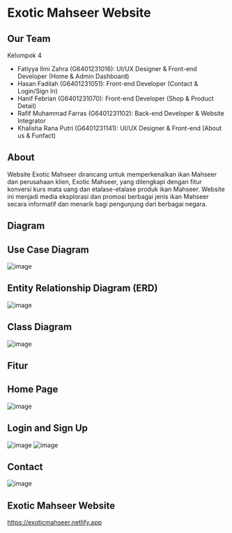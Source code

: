 # Exotic Mahseer Website

## Our Team
Kelompok 4
- Fatiyya Ilmi Zahra (G6401231016): UI/UX Designer & Front-end Developer (Home & Admin Dashboard)
- Hasan Fadilah (G6401231051): Front-end Developer (Contact & Login/Sign In)
- Hanif Febrian (G6401231070): Front-end Developer (Shop & Product Detail)
- Rafif Muhammad Farras (G6401231102): Back-end Developer & Website Integrator
- Khalisha Rana Putri (G6401231141): UI/UX Designer & Front-end (About us & Funfact)

## About
Website Exotic Mahseer dirancang untuk memperkenalkan ikan Mahseer dan perusahaan klien, Exotic Mahseer, yang dilengkapi dengan fitur konversi kurs mata uang dan etalase-etalase produk ikan Mahseer. Website ini menjadi media eksplorasi dan promosi berbagai jenis ikan Mahseer secara informatif dan menarik bagi pengunjung dari berbagai negara.

## Diagram
## Use Case Diagram
![image](https://github.com/user-attachments/assets/3d8b7eae-42a5-4ed5-9a1e-d61d46f1d12f)
## Entity Relationship Diagram (ERD)
![image](https://github.com/user-attachments/assets/4ad2a845-c897-428a-97d6-c0800d670b9f)
## Class Diagram
![image](https://github.com/user-attachments/assets/11bdc0fc-c7ad-47d8-aa65-baff70a7ea14)


## Fitur
## Home Page
![image](https://github.com/user-attachments/assets/e8ab384b-889f-4c3b-9f90-e332cbbda16f)
## Login and Sign Up
![image](https://github.com/user-attachments/assets/eba1c5cb-40d3-4808-b178-3f814c9904b2)
![image](https://github.com/user-attachments/assets/3e19ef63-d549-4a66-94d1-833ecf1c3950)
## Contact
![image](https://github.com/user-attachments/assets/e2afaa7c-0a65-4780-a067-e13512f443b5)

## Exotic Mahseer Website
https://exoticmahseer.netlify.app
